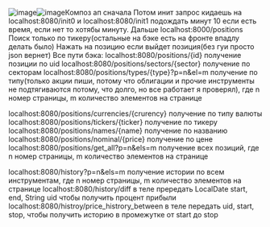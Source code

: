 ![image](https://github.com/OmapoB/Quotes/assets/61049551/bc24ad82-6bcb-4d07-a294-31eb092171cd)![image](https://github.com/OmapoB/Quotes/assets/61049551/6dd4d034-fd26-4aa0-a440-c84101ce667c)Композ ап сначала
Потом инит запрос кидаешь на localhost:8080/init0 и localhost:8080/init1
подождать минут 10 если есть время, если нет то хотябы минуту.
Дальше localhost:8000/positions
Поиск только по тикеру(остальные на бэке есть на фронте впадлу делать было)
Нажать на позицию если выйдет позиция(без гуи просто json вернет)
Все пути бэка:
localhost:8080/positions/{id} получение позиции по uid
localhost:8080/positions/sectors/{sector} получение по секторам
localhost:8080/positions/types/{type}?p=n&el=m получение по типу(только акции пиши, потому что облигации и прочие инструменты не подтягиваются потому, что долго, но все работает я проверял), 
где n номер страницы, m количество элементов на странице

localhost:8080/positions/currencies/{crurency} получение по типу валюты
localhost:8080/positions/tickers/{ticker} получение по тикеру
localhost:8080/positions/names/{name} получение по названию
localhost:8080/positions/nominal/{price} получение по цене
localhost:8080/positions/get_all?p=n&els=m получение всех позиций, где n номер страницы, m количество элементов на странице

localhost:8080/history?p=n&els=m получение истории по всем инструментам, где n номер страницы, m количество элементов на странице
localhost:8080/history/diff в теле прередать LocalDate start, end, String uid чтобы получить процент прибыли
localhost:8080/histroy/price_histrory_between в теле передать uid, start, stop, чтобы получить историю в промежутке от start до stop
